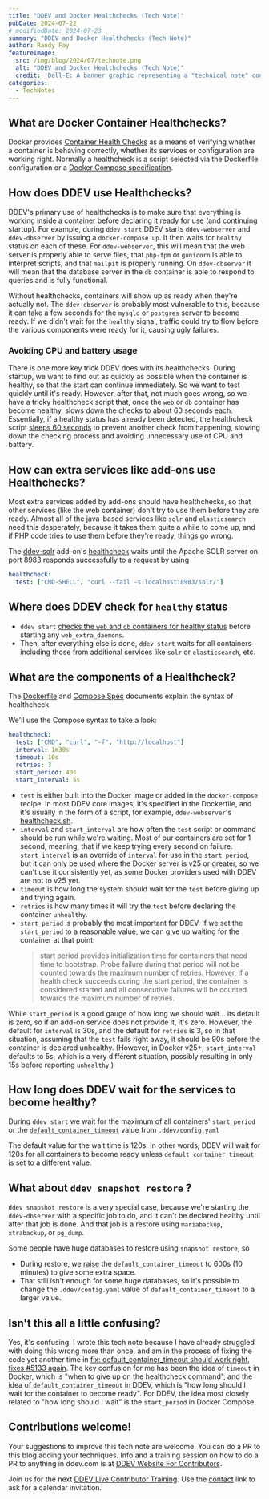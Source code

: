 ```yaml
---
title: "DDEV and Docker Healthchecks (Tech Note)"
pubDate: 2024-07-22
# modifiedDate: 2024-07-23
summary: "DDEV and Docker Healthchecks (Tech Note)"
author: Randy Fay
featureImage:
  src: /img/blog/2024/07/technote.png
  alt: "DDEV and Docker Healthchecks (Tech Note)"
  credit: 'Dall-E: A banner graphic representing a "technical note" concept. The design should feature a paper background suggestive of a technical document'
categories:
  - TechNotes
---
```


## What are Docker Container Healthchecks?

Docker provides [Container Health Checks](https://docs.docker.com/reference/dockerfile/#healthcheck) as a means of verifying whether a container is behaving correctly, whether its services or configuration are working right. Normally a healthcheck is a script selected via the Dockerfile configuration or a [Docker Compose specification](https://github.com/compose-spec/compose-spec/blob/main/spec.md#healthcheck).

## How does DDEV use Healthchecks?

DDEV's primary use of healthchecks is to make sure that everything is working inside a container before declaring it ready for use (and continuing startup). For example, during `ddev start` DDEV starts `ddev-webserver` and `ddev-dbserver` by issuing a `docker-compose up`. It then waits for `healthy` status on each of these. For `ddev-webserver`, this will mean that the web server is properly able to serve files, that `php-fpm` or `gunicorn` is able to interpret scripts, and that `mailpit` is properly running. On `ddev-dbserver` it will mean that the database server in the `db` container is able to respond to queries and is fully functional.

Without healthchecks, containers will show up as ready when they're actually not. The `ddev-dbserver` is probably most vulnerable to this, because it can take a few seconds for the `mysqld` or `postgres` server to become ready. If we didn't wait for the `healthy` signal, traffic could try to flow before the various components were ready for it, causing ugly failures.

### Avoiding CPU and battery usage

There is one more key trick DDEV does with its healthchecks. During startup, we want to find out as quickly as possible when the container is healthy, so that the start can continue immediately. So we want to test quickly until it's ready. However, after that, not much goes wrong, so we have a tricky healthcheck script that, once the `web` or `db` container has become healthy, slows down the checks to about 60 seconds each. Essentially, if a healthy status has already been detected, the healthcheck script [sleeps 60 seconds](https://github.com/ddev/ddev/blob/5c546c28e1c71b26b7cfb8a683e21a190a2f49dc/containers/ddev-webserver/ddev-webserver-base-scripts/healthcheck.sh#L9-L21) to prevent another check from happening, slowing down the checking process and avoiding unnecessary use of CPU and battery.

## How can extra services like add-ons use Healthchecks?

Most extra services added by add-ons should have healthchecks, so that other services (like the web container) don't try to use them before they are ready. Almost all of the java-based services like `solr` and `elasticsearch` need this desperately, because it takes them quite a while to come up, and if PHP code tries to use them before they're ready, things go wrong.

The [ddev-solr](https://github.com/ddev/ddev-solr) add-on's [healthcheck](https://github.com/ddev/ddev-solr/blob/5acc8b9decbd154891e25c90413aee3008b42280/docker-compose.solr.yaml#L44-L45) waits until the Apache SOLR server on port 8983 responds successfully to a request by using

```yaml
healthcheck:
  test: ["CMD-SHELL", "curl --fail -s localhost:8983/solr/"]
```

## Where does DDEV check for `healthy` status

- `ddev start` [checks the `web` and `db` containers for healthy status](https://github.com/ddev/ddev/blob/57465d13d8eab5fb8d6a8e48e5ef5b05f3fc9560/pkg/ddevapp/ddevapp.go#L1430-L1436) before starting any `web_extra_daemons`.
- Then, after everything else is done, `ddev start` waits for all containers including those from additional services like `solr` or `elasticsearch`, etc.

## What are the components of a Healthcheck?

The [Dockerfile](https://docs.docker.com/reference/dockerfile/#healthcheck) and [Compose Spec](https://github.com/compose-spec/compose-spec/blob/main/spec.md#healthcheck) documents explain the syntax of healthcheck.

We'll use the Compose syntax to take a look:

```yaml
healthcheck:
  test: ["CMD", "curl", "-f", "http://localhost"]
  interval: 1m30s
  timeout: 10s
  retries: 3
  start_period: 40s
  start_interval: 5s
```

- `test` is either built into the Docker image or added in the `docker-compose` recipe. In most DDEV core images, it's specified in the Dockerfile, and it's usually in the form of a script, for example, `ddev-webserver`'s [healthcheck.sh](https://github.com/ddev/ddev/blob/5c546c28e1c71b26b7cfb8a683e21a190a2f49dc/containers/ddev-webserver/ddev-webserver-base-scripts/healthcheck.sh).
- `interval` and `start_interval` are how often the `test` script or command should be run while we're waiting. Most of our containers are set for 1 second, meaning, that if we keep trying every second on failure. `start_interval` is an override of `interval` for use in the `start_period`, but it can only be used where the Docker server is v25 or greater, so we can't use it consistently yet, as some Docker providers used with DDEV are not to v25 yet.
- `timeout` is how long the system should wait for the `test` before giving up and trying again.
- `retries` is how many times it will try the `test` before declaring the container `unhealthy`.
- `start_period` is probably the most important for DDEV. If we set the `start_period` to a reasonable value, we can give up waiting for the container at that point:
  > start period provides initialization time for containers that need time to bootstrap. Probe failure during that period will not be counted towards the maximum number of retries. However, if a health check succeeds during the start period, the container is considered started and all consecutive failures will be counted towards the maximum number of retries.

While `start_period` is a good gauge of how long we should wait... its default is zero, so if an add-on service does not provide it, it's zero. However, the default for `interval` is 30s, and the default for `retries` is 3, so in that situation, assuming that the `test` fails right away, it should be 90s before the container is declared unhealthy. (However, in Docker v25+, `start_interval` defaults to 5s, which is a very different situation, possibly resulting in only 15s before reporting `unhealthy`.)

## How long does DDEV wait for the services to become healthy?

During `ddev start` we wait for the maximum of all containers' `start_period` or the [`default_container_timeout`](https://ddev.readthedocs.io/en/stable/users/configuration/config/#default_container_timeout) value from `.ddev/config.yaml`

The default value for the wait time is 120s. In other words, DDEV will wait for 120s for all containers to become ready unless `default_container_timeout` is set to a different value.

## What about `ddev snapshot restore` ?

`ddev snapshot restore` is a very special case, because we're starting the `ddev-dbserver` with a specific job to do, and it can't be declared healthy until after that job is done. And that job is a restore using `mariabackup`, `xtrabackup`, or `pg_dump`.

Some people have huge databases to restore using `snapshot restore`, so

- During restore, we [raise](https://github.com/ddev/ddev/blob/57465d13d8eab5fb8d6a8e48e5ef5b05f3fc9560/pkg/ddevapp/snapshot.go#L228) the `default_container_timeout` to 600s (10 minutes) to give some extra space.
- That still isn't enough for some huge databases, so it's possible to change the `.ddev/config.yaml` value of `default_container_timeout` to a larger value.

## Isn't this all a little confusing?

Yes, it's confusing. I wrote this tech note because I have already struggled with doing this wrong more than once, and am in the process of fixing the code yet another time in [fix: default_container_timeout should work right, fixes #5133 again](https://github.com/ddev/ddev/pull/6415). The key confusion for me has been the idea of `timeout` in Docker, which is "when to give up on the healthcheck command", and the idea of `default_container_timeout` in DDEV, which is "how long should I wait for the container to become ready". For DDEV, the idea most closely related to "how long should I wait" is the `start_period` in Docker Compose.

## Contributions welcome!

Your suggestions to improve this tech note are welcome. You can do a PR to this blog adding your techniques. Info and a training session on how to do a PR to anything in ddev.com is at [DDEV Website For Contributors](ddev-website-for-contributors.md).

Join us for the next [DDEV Live Contributor Training](contributor-training.md). Use the [contact](/contact) link to ask for a calendar invitation.
